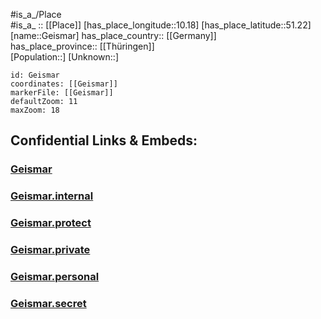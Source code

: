 ﻿---
location: [51.22,10.18] 
mapzoom: [7,12] 
mapmarker: city 
type: City
tags:
- geo/City


SpocWebEntityId: 30396
isDeleted: false
confidential: public

---
#is_a_/Place  
#is_a_ :: [[Place]] 
[has_place_longitude::10.18] 
[has_place_latitude::51.22] 
[name::Geismar] 
has_place_country:: [[Germany]]  
has_place_province:: [[Thüringen]]  
[Population::] 
[Unknown::] 


```leaflet
id: Geismar
coordinates: [[Geismar]] 
markerFile: [[Geismar]] 
defaultZoom: 11 
maxZoom: 18
```


## Confidential Links & Embeds: 

### [Geismar](/_public/Earth/Continent/Europe/Europe~Central/Germany/Germany~East/Thüringen/counties~TH/Eichsfeld/cities~Eichsfeld/Ershausen_Geismar/City/Geismar.md) 

### [Geismar.internal](/_internal/Earth/Continent/Europe/Europe~Central/Germany/Germany~East/Thüringen/counties~TH/Eichsfeld/cities~Eichsfeld/Ershausen_Geismar/City/Geismar.internal.md) 

### [Geismar.protect](/_protect/Earth/Continent/Europe/Europe~Central/Germany/Germany~East/Thüringen/counties~TH/Eichsfeld/cities~Eichsfeld/Ershausen_Geismar/City/Geismar.protect.md) 

### [Geismar.private](/_private/Earth/Continent/Europe/Europe~Central/Germany/Germany~East/Thüringen/counties~TH/Eichsfeld/cities~Eichsfeld/Ershausen_Geismar/City/Geismar.private.md) 

### [Geismar.personal](/_personal/Earth/Continent/Europe/Europe~Central/Germany/Germany~East/Thüringen/counties~TH/Eichsfeld/cities~Eichsfeld/Ershausen_Geismar/City/Geismar.personal.md) 

### [Geismar.secret](/_secret/Earth/Continent/Europe/Europe~Central/Germany/Germany~East/Thüringen/counties~TH/Eichsfeld/cities~Eichsfeld/Ershausen_Geismar/City/Geismar.secret.md) 
